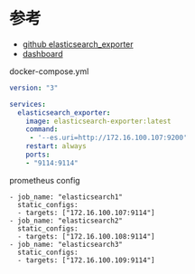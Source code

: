 
# 参考
- [github elasticsearch_exporter](https://github.com/prometheus-community/elasticsearch_exporter)
- [dashboard](https://grafana.com/grafana/dashboards/9746-elasticsearch-example/)

docker-compose.yml

```yml
version: "3"

services:
  elasticsearch_exporter:
    image: elasticsearch-exporter:latest
    command:
     - '--es.uri=http://172.16.100.107:9200'
    restart: always
    ports:
    - "9114:9114"
```

prometheus config
```
- job_name: "elasticsearch1"
  static_configs:
  - targets: ["172.16.100.107:9114"]
- job_name: "elasticsearch2"
  static_configs:
  - targets: ["172.16.100.108:9114"]
- job_name: "elasticsearch3"
  static_configs:
  - targets: ["172.16.100.109:9114"]
```